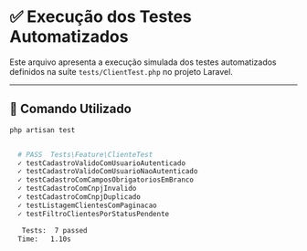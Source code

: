 # ✅ Execução dos Testes Automatizados

Este arquivo apresenta a execução simulada dos testes automatizados definidos na suíte `tests/ClientTest.php` no projeto Laravel.

---

## 🧪 Comando Utilizado

```bash
php artisan test


  # PASS  Tests\Feature\ClienteTest
  ✓ testCadastroValidoComUsuarioAutenticado
  ✓ testCadastroValidoComUsuarioNaoAutenticado
  ✓ testCadastroComCamposObrigatoriosEmBranco
  ✓ testCadastroComCnpjInvalido
  ✓ testCadastroComCnpjDuplicado
  ✓ testListagemClientesComPaginacao
  ✓ testFiltroClientesPorStatusPendente

   Tests:  7 passed
  Time:   1.10s
